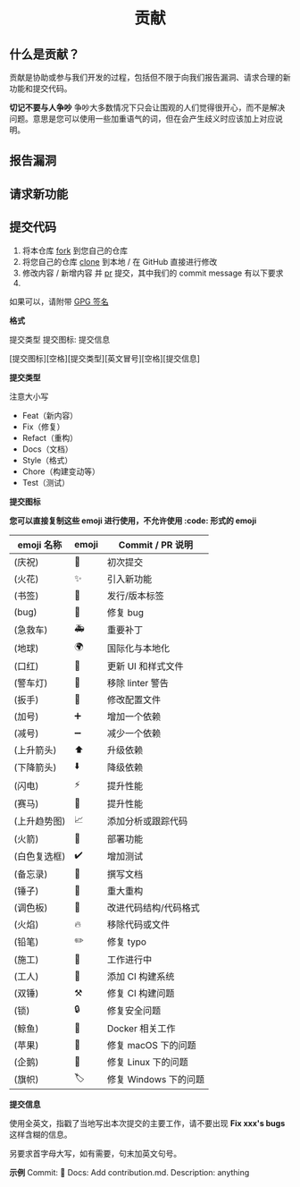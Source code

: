 <h1 align="center">贡献</h1>

## 什么是贡献？

贡献是协助或参与我们开发的过程，包括但不限于向我们报告漏洞、请求合理的新功能和提交代码。

**切记不要与人争吵** 争吵大多数情况下只会让围观的人们觉得很开心，而不是解决问题。意思是您可以使用一些加重语气的词，但在会产生歧义时应该加上对应说明。

## 报告漏洞

## 请求新功能

## 提交代码

1. 将本仓库 [fork](https://docs.github.com/en/get-started/quickstart/fork-a-repo) 到您自己的仓库
2. 将您自己的仓库 [clone](https://github.com/git-guides/git-clone) 到本地 / 在 GitHub 直接进行修改
3. 修改内容 / 新增内容 并 [pr](https://docs.github.com/en/pull-requests) 提交，其中我们的 commit message 有以下要求
4.
如果可以，请附带 [GPG 签名](https://docs.github.com/en/authentication/managing-commit-signature-verification/signing-commits)

**格式**

提交类型 提交图标: 提交信息

\[提交图标\]\[空格][提交类型]\[英文冒号][空格]\[提交信息]

**提交类型**

注意大小写

- Feat（新内容）
- Fix（修复）
- Refact（重构）
- Docs（文档）
- Style（格式）
- Chore（构建变动等）
- Test（测试）

**提交图标**

**您可以直接复制这些 emoji 进行使用，不允许使用 :code: 形式的 emoji**

| emoji 名称 | emoji | Commit / PR 说明  |
|----------|-------|-----------------|
| (庆祝)     | 🎉    | 初次提交            |
| (火花)     | ✨     | 引入新功能           |
| (书签)     | 🔖    | 发行/版本标签         |
| (bug)    | 🐛    | 修复 bug          |
| (急救车)    | 🚑    | 重要补丁            |
| (地球)     | 🌍    | 国际化与本地化         |
| (口红)     | 💄    | 更新 UI 和样式文件     |
| (警车灯)    | 🚨    | 移除 linter 警告    |
| (扳手)     | 🔧    | 修改配置文件          |
| (加号)     | ➕     | 增加一个依赖          |
| (减号)     | ➖     | 减少一个依赖          |
| (上升箭头)   | ⬆️    | 升级依赖            |
| (下降箭头)   | ⬇️    | 降级依赖            |
| (闪电)     | ⚡️    | 提升性能            |
| (赛马)     | 🐎    | 提升性能            |
| (上升趋势图)  | 📈    | 添加分析或跟踪代码       |
| (火箭)     | 🚀    | 部署功能            |
| (白色复选框)  | ✔️    | 增加测试            |
| (备忘录)    | 📝    | 撰写文档            |
| (锤子)     | 🔨    | 重大重构            |
| (调色板)    | 🎨    | 改进代码结构/代码格式     |
| (火焰)     | 🔥    | 移除代码或文件         |
| (铅笔)     | ✏️    | 修复 typo         |
| (施工)     | 🚧    | 工作进行中           |
| (工人)     | 👷    | 添加 CI 构建系统      |
| (双锤)     | ⚒️    | 修复 CI 构建问题      |
| (锁)      | 🔒    | 修复安全问题          |
| (鲸鱼)     | 🐳    | Docker 相关工作     |
| (苹果)     | 🍎    | 修复 macOS 下的问题   |
| (企鹅)     | 🐧    | 修复 Linux 下的问题   |
| (旗帜)     | 🏷️   | 修复 Windows 下的问题 |

**提交信息**

使用全英文，指戳了当地写出本次提交的主要工作，请不要出现 **Fix xxx's bugs** 这样含糊的信息。

另要求首字母大写，如有需要，句末加英文句号。

**示例**
Commit:  📝 Docs: Add contribution.md.
Description: anything